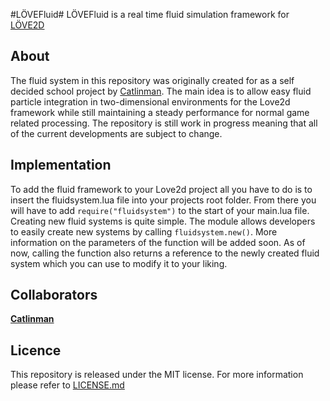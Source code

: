 #LÖVEFluid#
LÖVEFluid is a real time fluid simulation framework for [LÖVE2D](http://love2d.org/)

## About ##
The fluid system in this repository was originally created for as a self decided school project by [Catlinman](https://github.com/Catlinman). The main idea is to allow easy fluid particle integration in two-dimensional environments for the Love2d framework while still maintaining a steady performance for normal game related processing. The repository is still work in progress meaning that all of the current developments are subject to change.

## Implementation ##

To add the fluid framework to your Love2d project all you have to do is to insert the fluidsystem.lua file into your projects root folder. From there you will have to add `require("fluidsystem")` to the start of your main.lua file. Creating new fluid systems is quite simple. The module allows developers to easily create new systems by calling `fluidsystem.new()`. More information on the parameters of the function will be added soon. As of now, calling the function also returns a reference to the newly created fluid system which you can use to modify it to your liking. 

## Collaborators ##

**[Catlinman](http://catlinman.com/)**

## Licence ##

This repository is released under the MIT license. For more information please refer to [LICENSE.md](https://github.com/Catlinman/LOVEFluid/blob/master/LICENSE.md)
